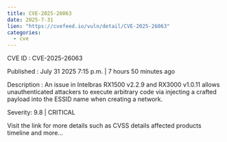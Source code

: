 ```yaml
--- 
title: CVE-2025-26063
date: 2025-7-31
lien: "https://cvefeed.io/vuln/detail/CVE-2025-26063"
categories:
  - cve
---
```


CVE ID : CVE-2025-26063

Published :  July 31
2025
7:15 p.m. | 7 hours
50 minutes ago

Description : An issue in Intelbras RX1500 v2.2.9 and RX3000 v1.0.11 allows unauthenticated attackers to execute arbitrary code via injecting a crafted payload into the ESSID name when creating a network.

Severity: 9.8 | CRITICAL

Visit the link for more details
such as CVSS details
affected products
timeline
and more...
